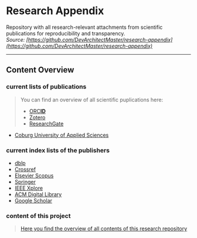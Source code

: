 # Research Appendix
Repository with all research-relevant attachments from scientific publications for reproducibility and transparency.  
*Source: [https://github.com/DevArchitectMaster/research-appendix](https://github.com/DevArchitectMaster/research-appendix)*

---


## Content Overview



### current lists of publications

> You can find an overview of all scientific puplications here:
  > * [ORC**ID**](https://orcid.org/0000-0001-7382-8333)
  > * [Zotero](https://www.zotero.org/fboeck)
  > * [ResearchGate](https://www.researchgate.net/profile/Felix-Boeck)

* [Coburg University of Applied Sciences](https://www.hs-coburg.de/boeck)


### current index lists of the publishers

* [dblp](https://dblp.uni-trier.de/pid/259/3517.html)
* [Crossref](https://search.crossref.org/?q=Felix%20B%C3%B6ck)
* [Elsevier Scopus](https://www.scopus.com/authid/detail.uri?authorId=57215432483)
* [Springer](#)
* [IEEE Xplore](#)
* [ACM Digital Library](#)
* [Google Scholar](https://scholar.google.de/citations?user=YbAldy0AAAAJ)



### content of this project

> [Here you find the overview of all contents of this research repository](content.md)
